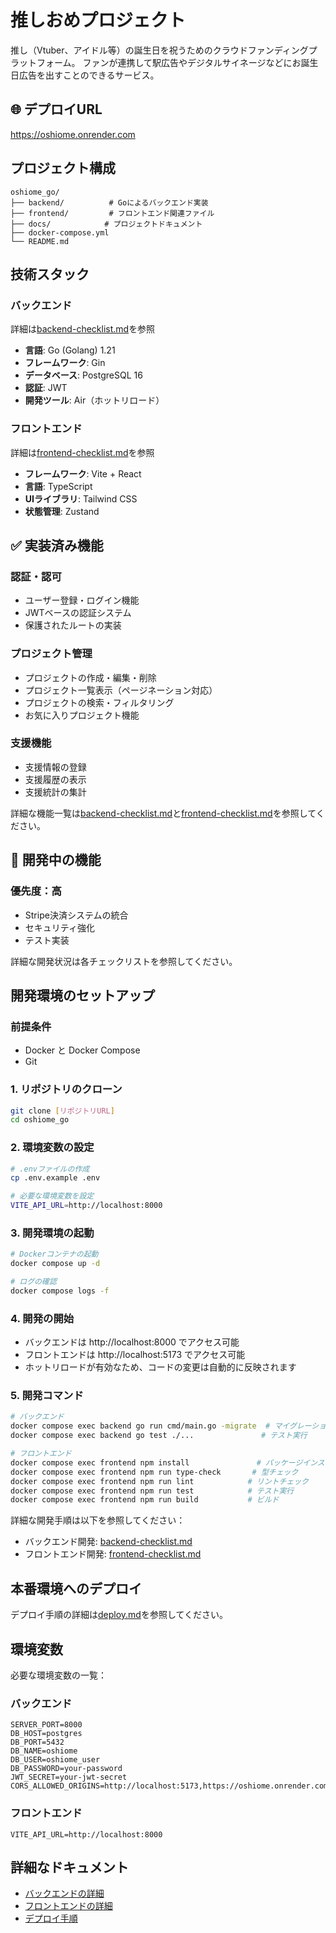 # 推しおめプロジェクト
推し（Vtuber、アイドル等）の誕生日を祝うためのクラウドファンディングプラットフォーム。
ファンが連携して駅広告やデジタルサイネージなどにお誕生日広告を出すことのできるサービス。

## 🌐 デプロイURL
https://oshiome.onrender.com

## プロジェクト構成
```
oshiome_go/
├── backend/          # Goによるバックエンド実装
├── frontend/         # フロントエンド関連ファイル
├── docs/            # プロジェクトドキュメント
├── docker-compose.yml
└── README.md
```

## 技術スタック

### バックエンド
詳細は[backend-checklist.md](./docs/backend-checklist.md)を参照
- **言語**: Go (Golang) 1.21
- **フレームワーク**: Gin
- **データベース**: PostgreSQL 16
- **認証**: JWT
- **開発ツール**: Air（ホットリロード）

### フロントエンド
詳細は[frontend-checklist.md](./docs/frontend-checklist.md)を参照
- **フレームワーク**: Vite + React
- **言語**: TypeScript
- **UIライブラリ**: Tailwind CSS
- **状態管理**: Zustand

## ✅ 実装済み機能

### 認証・認可
- ユーザー登録・ログイン機能
- JWTベースの認証システム
- 保護されたルートの実装

### プロジェクト管理
- プロジェクトの作成・編集・削除
- プロジェクト一覧表示（ページネーション対応）
- プロジェクトの検索・フィルタリング
- お気に入りプロジェクト機能

### 支援機能
- 支援情報の登録
- 支援履歴の表示
- 支援統計の集計

詳細な機能一覧は[backend-checklist.md](./docs/backend-checklist.md)と[frontend-checklist.md](./docs/frontend-checklist.md)を参照してください。

## 🔄 開発中の機能

### 優先度：高
- Stripe決済システムの統合
- セキュリティ強化
- テスト実装

詳細な開発状況は各チェックリストを参照してください。

## 開発環境のセットアップ

### 前提条件
- Docker と Docker Compose
- Git

### 1. リポジトリのクローン
```bash
git clone [リポジトリURL]
cd oshiome_go
```

### 2. 環境変数の設定
```bash
# .envファイルの作成
cp .env.example .env

# 必要な環境変数を設定
VITE_API_URL=http://localhost:8000
```

### 3. 開発環境の起動
```bash
# Dockerコンテナの起動
docker compose up -d

# ログの確認
docker compose logs -f
```

### 4. 開発の開始
- バックエンドは http://localhost:8000 でアクセス可能
- フロントエンドは http://localhost:5173 でアクセス可能
- ホットリロードが有効なため、コードの変更は自動的に反映されます

### 5. 開発コマンド
```bash
# バックエンド
docker compose exec backend go run cmd/main.go -migrate  # マイグレーション実行
docker compose exec backend go test ./...               # テスト実行

# フロントエンド
docker compose exec frontend npm install               # パッケージインストール
docker compose exec frontend npm run type-check       # 型チェック
docker compose exec frontend npm run lint            # リントチェック
docker compose exec frontend npm run test            # テスト実行
docker compose exec frontend npm run build           # ビルド
```

詳細な開発手順は以下を参照してください：
- バックエンド開発: [backend-checklist.md](./docs/backend-checklist.md#開発環境のセットアップ)
- フロントエンド開発: [frontend-checklist.md](./docs/frontend-checklist.md#開発環境のセットアップ)

## 本番環境へのデプロイ
デプロイ手順の詳細は[deploy.md](./docs/deploy.md)を参照してください。

## 環境変数
必要な環境変数の一覧：

### バックエンド
```
SERVER_PORT=8000
DB_HOST=postgres
DB_PORT=5432
DB_NAME=oshiome
DB_USER=oshiome_user
DB_PASSWORD=your-password
JWT_SECRET=your-jwt-secret
CORS_ALLOWED_ORIGINS=http://localhost:5173,https://oshiome.onrender.com
```

### フロントエンド
```
VITE_API_URL=http://localhost:8000
```

## 詳細なドキュメント
- [バックエンドの詳細](./docs/backend-checklist.md)
- [フロントエンドの詳細](./docs/frontend-checklist.md)
- [デプロイ手順](./docs/deploy.md)


